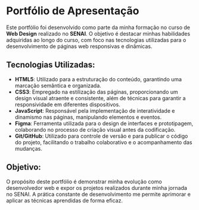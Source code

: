 # Portfólio de Apresentação

Este portfólio foi desenvolvido como parte da minha formação no curso de **Web Design** realizado no **SENAI**. O objetivo é destacar minhas habilidades adquiridas ao longo do curso, com foco nas tecnologias utilizadas para o desenvolvimento de páginas web responsivas e dinâmicas.

## Tecnologias Utilizadas:

- **HTML5**: Utilizado para a estruturação do conteúdo, garantindo uma marcação semântica e organizada.
- **CSS3**: Empregado na estilização das páginas, proporcionando um design visual atraente e consistente, além de técnicas para garantir a responsividade em diferentes dispositivos.
- **JavaScript**: Responsável pela implementação de interatividade e dinamismo nas páginas, manipulando elementos e eventos.
- **Figma**: Ferramenta utilizada para o design de interfaces e prototipagem, colaborando no processo de criação visual antes da codificação.
- **Git/GitHub**: Utilizado para controle de versão e para publicar o código do projeto, facilitando o trabalho colaborativo e o acompanhamento das mudanças.

## Objetivo:

O propósito deste portfólio é demonstrar minha evolução como desenvolvedor web e expor os projetos realizados durante minha jornada no SENAI. A prática constante de desenvolvimento me permite aprimorar e aplicar as técnicas aprendidas de forma eficaz.
